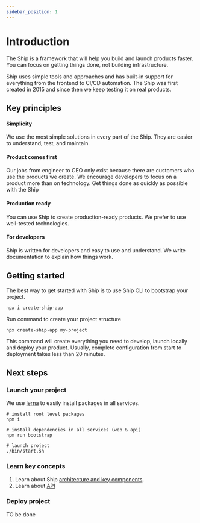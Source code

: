 ```yaml
---
sidebar_position: 1
---
```


# Introduction

The Ship is a framework that will help you build and launch products faster. You can focus on getting things done, not building infrastructure.

Ship uses simple tools and approaches and has built-in support for everything from the frontend to CI/CD automation. The Ship was first created in 2015 and since then we keep testing it on real products.

## Key principles

#### **Simplicity**
We use the most simple solutions in every part of the Ship. They are easier to understand, test, and maintain.

#### **Product comes first**
Our jobs from engineer to CEO only exist because there are customers who use the products we create. We encourage developers to focus on a product more than on technology. Get things done as quickly as possible with the Ship

#### **Production ready**
You can use Ship to create production-ready products. We prefer to use well-tested technologies.

#### **For developers**
Ship is written for developers and easy to use and understand. We write documentation to explain how things work.

## Getting started

The best way to get started with Ship is to use Ship CLI to bootstrap your project.

```
npx i create-ship-app
```

Run command to create your project structure
```
npx create-ship-app my-project
```

This command will create everything you need to develop, launch locally and deploy your product. Usually, complete configuration from start to deployment takes less than 20 minutes.

## Next steps
### Launch your project

We use [lerna](https://github.com/lerna/lerna) to easily install packages in all services.

```shell
# install root level packages
npm i

# install dependencies in all services (web & api)
npm run bootstrap 

# launch project
./bin/start.sh
```

### Learn key concepts

1. Learn about Ship [architecture and key components](./architecture.md).
2. Learn about [API](./api/overview.md)


### Deploy project

TO be done

